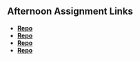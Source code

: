 ## Afternoon Assignment Links

* **[Repo](https://github.com/Jeremy-Fowler/<ASSIGNMENT_REPO>)**
* **[Repo](https://github.com/Jeremy-Fowler/<ASSIGNMENT_REPO>)**
* **[Repo](https://github.com/Jeremy-Fowler/<ASSIGNMENT_REPO>)**
* **[Repo](https://github.com/Jeremy-Fowler/<ASSIGNMENT_REPO>)**
